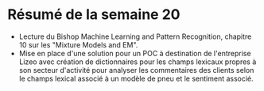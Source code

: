 # Résumé de la semaine 20

  - Lecture du Bishop Machine Learning and Pattern Recognition, chapitre 10 sur les "Mixture Models and EM".
  - Mise en place d'une solution pour un POC à destination de l'entreprise Lizeo avec création de dictionnaires pour les champs lexicaux propres à son secteur d'activité pour analyser les commentaires des clients selon le champs lexical associé à un modèle de pneu et le sentiment associé.
  

